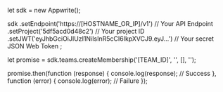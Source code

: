 let sdk = new Appwrite();

sdk
    .setEndpoint('https://[HOSTNAME_OR_IP]/v1') // Your API Endpoint
    .setProject('5df5acd0d48c2') // Your project ID
    .setJWT('eyJhbGciOiJIUzI1NiIsInR5cCI6IkpXVCJ9.eyJ...') // Your secret JSON Web Token
;

let promise = sdk.teams.createMembership('[TEAM_ID]', '', [], '');

promise.then(function (response) {
    console.log(response); // Success
}, function (error) {
    console.log(error); // Failure
});